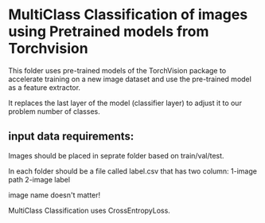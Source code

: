 # MultiClass Classification of images using Pretrained models from Torchvision

This folder uses pre-trained models of the TorchVision package to accelerate training on a new image dataset and use the pre-trained model as a feature extractor. 

It replaces the last layer of the model (classifier layer) to adjust it to our problem number of classes.

## input data requirements:
Images should be placed in seprate folder based on train/val/test. 

In each folder should be a file called label.csv that has two column:
1-image path 2-image label

image name doesn't matter!

MultiClass Classification uses CrossEntropyLoss.
